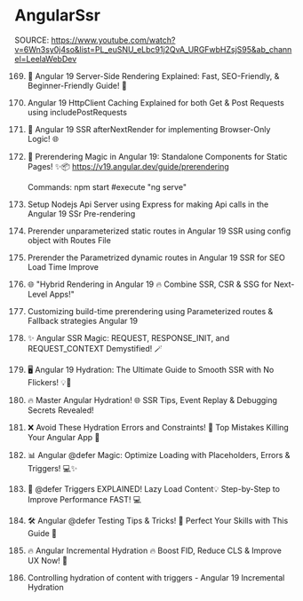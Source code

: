 # AngularSsr

SOURCE: https://www.youtube.com/watch?v=6Wn3sy0j4so&list=PL_euSNU_eLbc91j2QvA_URGFwbHZsjS95&ab_channel=LeelaWebDev

169. 🌟 Angular 19 Server-Side Rendering Explained: Fast, SEO-Friendly, & Beginner-Friendly Guide! 🚀
170. Angular 19 HttpClient Caching Explained for both Get & Post Requests using includePostRequests
171. 🚀 Angular 19 SSR afterNextRender for implementing Browser-Only Logic! 🌐
172. 🎯 Prerendering Magic in Angular 19: Standalone Components for Static Pages! ✨📦
     https://v19.angular.dev/guide/prerendering

     Commands:
     npm start #execute "ng serve"

173. Setup Nodejs Api Server using Express for making Api calls in the Angular 19 SSr Pre-rendering
174. Prerender unparameterized static routes in Angular 19 SSR using config object with Routes File
175. Prerender the Parametrized dynamic routes in Angular 19 SSR for SEO Load Time Improve
176. 🌐 "Hybrid Rendering in Angular 19 🔥 Combine SSR, CSR & SSG for Next-Level Apps!"
177. Customizing build-time prerendering using Parameterized routes & Fallback strategies Angular 19
178. ✨ Angular SSR Magic: REQUEST, RESPONSE_INIT, and REQUEST_CONTEXT Demystified! 🪄
179. 🖥️ Angular 19 Hydration: The Ultimate Guide to Smooth SSR with No Flickers! 💡🚀
180. 🔥 Master Angular Hydration! 🌐 SSR Tips, Event Replay & Debugging Secrets Revealed!
181. ❌ Avoid These Hydration Errors and Constraints! 🛑 Top Mistakes Killing Your Angular App 🚨
182. 📊 Angular @defer Magic: Optimize Loading with Placeholders, Errors & Triggers! 💻✨
183. 🎯 @defer Triggers EXPLAINED! Lazy Load Content💡 Step-by-Step to Improve Performance FAST! 💻
184. 🛠️ Angular @defer Testing Tips & Tricks! 🎯 Perfect Your Skills with This Guide 🚀
185. 🔥 Angular Incremental Hydration 🔥 Boost FID, Reduce CLS & Improve UX Now! 🚀
186. Controlling hydration of content with triggers - Angular 19 Incremental Hydration
